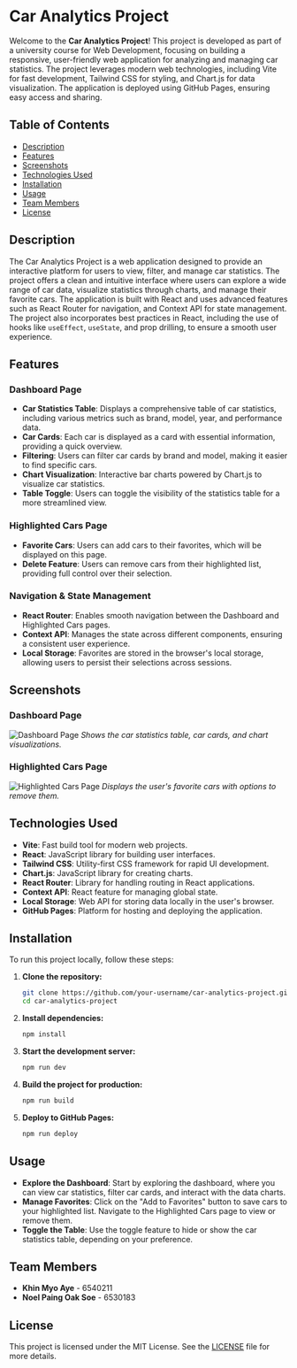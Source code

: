 # Car Analytics Project

Welcome to the **Car Analytics Project**! This project is developed as part of a university course for Web Development, focusing on building a responsive, user-friendly web application for analyzing and managing car statistics. The project leverages modern web technologies, including Vite for fast development, Tailwind CSS for styling, and Chart.js for data visualization. The application is deployed using GitHub Pages, ensuring easy access and sharing.

## Table of Contents
- [Description](#description)
- [Features](#features)
- [Screenshots](#screenshots)
- [Technologies Used](#technologies-used)
- [Installation](#installation)
- [Usage](#usage)
- [Team Members](#team-members)
- [License](#license)

## Description

The Car Analytics Project is a web application designed to provide an interactive platform for users to view, filter, and manage car statistics. The project offers a clean and intuitive interface where users can explore a wide range of car data, visualize statistics through charts, and manage their favorite cars. The application is built with React and uses advanced features such as React Router for navigation, and Context API for state management. The project also incorporates best practices in React, including the use of hooks like `useEffect`, `useState`, and prop drilling, to ensure a smooth user experience.

## Features

### Dashboard Page
- **Car Statistics Table**: Displays a comprehensive table of car statistics, including various metrics such as brand, model, year, and performance data.
- **Car Cards**: Each car is displayed as a card with essential information, providing a quick overview.
- **Filtering**: Users can filter car cards by brand and model, making it easier to find specific cars.
- **Chart Visualization**: Interactive bar charts powered by Chart.js to visualize car statistics.
- **Table Toggle**: Users can toggle the visibility of the statistics table for a more streamlined view.

### Highlighted Cars Page
- **Favorite Cars**: Users can add cars to their favorites, which will be displayed on this page.
- **Delete Feature**: Users can remove cars from their highlighted list, providing full control over their selection.

### Navigation & State Management
- **React Router**: Enables smooth navigation between the Dashboard and Highlighted Cars pages.
- **Context API**: Manages the state across different components, ensuring a consistent user experience.
- **Local Storage**: Favorites are stored in the browser's local storage, allowing users to persist their selections across sessions.

## Screenshots

### Dashboard Page
![Dashboard Page](path/to/dashboard-screenshot.png)
*Shows the car statistics table, car cards, and chart visualizations.*

### Highlighted Cars Page
![Highlighted Cars Page](path/to/highlighted-cars-screenshot.png)
*Displays the user's favorite cars with options to remove them.*

## Technologies Used

- **Vite**: Fast build tool for modern web projects.
- **React**: JavaScript library for building user interfaces.
- **Tailwind CSS**: Utility-first CSS framework for rapid UI development.
- **Chart.js**: JavaScript library for creating charts.
- **React Router**: Library for handling routing in React applications.
- **Context API**: React feature for managing global state.
- **Local Storage**: Web API for storing data locally in the user's browser.
- **GitHub Pages**: Platform for hosting and deploying the application.

## Installation

To run this project locally, follow these steps:

1. **Clone the repository:**
   ```bash
   git clone https://github.com/your-username/car-analytics-project.git
   cd car-analytics-project

2. **Install dependencies:**
   ```bash
   npm install
   
3. **Start the development server:**
   ```bash
   npm run dev
   
   
4. **Build the project for production:**
   ```bash
   npm run build

5. **Deploy to GitHub Pages:**
   ```bash
   npm run deploy

## Usage

- **Explore the Dashboard**: Start by exploring the dashboard, where you can view car statistics, filter car cards, and interact with the data charts.
- **Manage Favorites**: Click on the "Add to Favorites" button to save cars to your highlighted list. Navigate to the Highlighted Cars page to view or remove them.
- **Toggle the Table**: Use the toggle feature to hide or show the car statistics table, depending on your preference.

## Team Members

- **Khin Myo Aye** - 6540211
- **Noel Paing Oak Soe** - 6530183

## License

This project is licensed under the MIT License. See the [LICENSE](LICENSE) file for more details.



